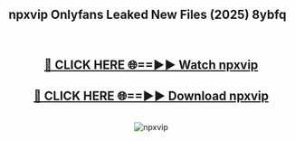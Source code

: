 <h2>npxvip Onlyfans Leaked New Files (2025) 8ybfq</h2>
<br>
<div align="center">
<h2><a href="https://mediafiles.top/npxvip&ref=git" rel="nofollow">🔴 CLICK HERE 🌐==►► Watch npxvip</a></h2>
<h2><a href="https://mediafiles.top/npxvip&ref=git" rel="nofollow">🔴 CLICK HERE 🌐==►► Download npxvip</a></h2>
<br>
<a href="https://mediafiles.top/npxvip&ref=git" rel="nofollow" data-target="animated-image.originalLink"><img src="https://i.ibb.co.com/xMMVF88/686577567.gif" alt="npxvip" style="max-width: 100%; display: inline-block;" data-target="animated-image.originalImage"></a>
</div>
<br>
<br>